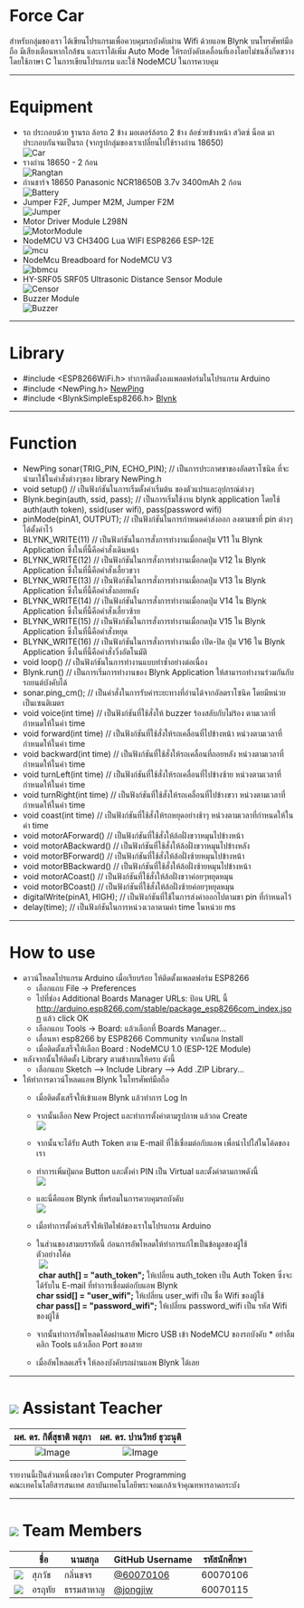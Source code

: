 # Force Car
สำหรับกลุ่มของเรา ได้เขียนโปรแกรมเพื่อควบคุมรถบังคับผ่าน Wifi ด้วยแอพ Blynk บนโทรศัพท์มือถือ มีเสียงเตือนหากใกล้ชน และเราได้เพิ่ม Auto Mode ให้รถบังคับเคลื่อนที่เองโดยไม่ชนสิ่งกีดขวาง โดยใช้ภาษา C ในการเขียนโปรแกรม และใช้ NodeMCU ในการควบคุม

---

# Equipment

* รถ ประกอบด้วย ฐานรถ ล้อรถ 2 ข้าง มอเตอร์ล้อรถ 2 ข้าง ล้อช่วยข้างหน้า สวิตซ์ น็อต มาประกอบกันจนเป็นรถ (จากรูปกลุ่มของเราเปลี่ยนไปใช้รางถ่าน 18650)<br>
![Car](/pic/car.jpg)
* รางถ่าน 18650 - 2 ก้อน<br>
![Rangtan](/pic/rangtan.jpg)
* ถ่านชาร์จ 18650 Panasonic NCR18650B 3.7v 3400mAh 2 ก้อน<br>
![Battery](/pic/bat.jpg)
* Jumper F2F, Jumper M2M, Jumper F2M<br>
![Jumper](/pic/jumper.jpg)
* Motor Driver Module L298N<br>
![MotorModule](/pic/module.jpg)
* NodeMCU V3 CH340G Lua WIFI ESP8266 ESP-12E<br>
![mcu](/pic/nodemcu.jpg)
* NodeMcu Breadboard for NodeMCU V3<br>
![bbmcu](/pic/breadboard.jpg)
* HY-SRF05 SRF05 Ultrasonic Distance Sensor Module<br>
![Censor](/pic/censor.jpg)
* Buzzer Module<br>
![Buzzer](/pic/buzzer.jpg)

---

# Library
* \#include <ESP8266WiFi.h> ทำการติดตั้งลงแพลตฟอร์มในโปรแกรม Arduino
* \#include <NewPing.h> [NewPing](https://bitbucket.org/teckel12/arduino-new-ping/downloads/)
* \#include <BlynkSimpleEsp8266.h> [Blynk](https://github.com/blynkkk/blynk-library/releases/tag/v0.5.2)

---

# Function
* NewPing sonar(TRIG_PIN, ECHO_PIN); // เป็นการประกาศขาของอัลตราโซนิค ที่จะนำมาใช้ในคำสั่งต่างๆของ library NewPing.h
* void setup() // เป็นฟังก์ชันในการเริ่มตั้งค่าเริ่มต้น ของตัวแปรและอุปกรณ์ต่างๆ
* Blynk.begin(auth, ssid, pass); // เป็นการเริ่มใช้งาน blynk application โดยใช้ auth(auth token), ssid(user wifi), pass(password wifi)
* pinMode(pinA1, OUTPUT); // เป็นฟังก์ชันในการกำหนดค่าส่งออก ลงตามขาที่ pin ต่างๆได้ตั้งค่าไว้
* BLYNK_WRITE(11) // เป็นฟังก์ชันในการสั่งการทำงานเมื่อกดปุ่ม V11 ใน Blynk Application ซึ่งในที่นี้คือคำสั่งเดินหน้า
* BLYNK_WRITE(12) // เป็นฟังก์ชันในการสั่งการทำงานเมื่อกดปุ่ม V12 ใน Blynk Application ซึ่งในที่นี้คือคำสั่งเลี้ยวขวา
* BLYNK_WRITE(13) // เป็นฟังก์ชันในการสั่งการทำงานเมื่อกดปุ่ม V13 ใน Blynk Application ซึ่งในที่นี้คือคำสั่งถอยหลัง
* BLYNK_WRITE(14) // เป็นฟังก์ชันในการสั่งการทำงานเมื่อกดปุ่ม V14 ใน Blynk Application ซึ่งในที่นี้คือคำสั่งเลี้ยวซ้าย
* BLYNK_WRITE(15) // เป็นฟังก์ชันในการสั่งการทำงานเมื่อกดปุ่ม V15 ใน Blynk Application ซึ่งในที่นี้คือคำสั่งหยุด
* BLYNK_WRITE(16) // เป็นฟังก์ชันในการสั่งการทำงานเมื่อ เปิด-ปิด ปุ่ม V16 ใน Blynk Application ซึ่งในที่นี้คือคำสั่งวิ่งอัตโนมัติ
* void loop() // เป็นฟังก์ชันในการทำงานแบบทำซ้ำอย่างต่อเนื่อง
* Blynk.run() // เป็นการเริ่มการทำงานของ Blynk Application ให้สามารถทำงานร่วมกันกับรถยนต์บังคับได้
* sonar.ping_cm(); // เป็นคำสั่งในการรับค่าระยะทางที่อ่านได้จากอัลตราโซนิค โดยมีหน่วยเป็นเซนติเมตร
* void voice(int time) // เป็นฟังก์ชันที่ใช้สั่งให้ buzzer ร้องสลับกับไม่ร้อง ตามเวลาที่กำหนดให้ในค่า time
* void forward(int time) // เป็นฟังก์ชันที่ใช้สั่งให้รถเคลื่อนที่ไปข้างหน้า หน่วงตามเวลาที่กำหนดให้ในค่า time
* void backward(int time) // เป็นฟังก์ชันที่ใช้สั่งให้รถเคลื่อนที่ถอยหลัง หน่วงตามเวลาที่กำหนดให้ในค่า time
* void turnLeft(int time) // เป็นฟังก์ชันที่ใช้สั่งให้รถเคลื่อนที่ไปข้างซ้าย หน่วงตามเวลาที่กำหนดให้ในค่า time
* void turnRight(int time) // เป็นฟังก์ชันที่ใช้สั่งให้รถเคลื่อนที่ไปข้างขวา หน่วงตามเวลาที่กำหนดให้ในค่า time
* void coast(int time) // เป็นฟังก์ชันที่ใช้สั่งให้รถหยุดอย่างช้าๆ หน่วงตามเวลาที่กำหนดให้ในค่า time
* void motorAForward() // เป็นฟังก์ชันที่ใช้สั่งให้ล้อฝั่งขวาหมุนไปข้างหน้า
* void motorABackward() // เป็นฟังก์ชันที่ใช้สั่งให้ล้อฝั่งขวาหมุนไปข้างหลัง
* void motorBForward() // เป็นฟังก์ชันที่ใช้สั่งให้ล้อฝั่งซ้ายหมุนไปข้างหน้า
* void motorBBackward() // เป็นฟังก์ชันที่ใช้สั่งให้ล้อฝั่งซ้ายหมุนไปข้างหน้า
* void motorACoast() // เป็นฟังก์ชันที่ใช้สั่งให้ล้อฝั่งขวาค่อยๆหยุดหมุน
* void motorBCoast() // เป็นฟังก์ชันที่ใช้สั่งให้ล้อฝั่งซ้ายค่อยๆหยุดหมุน
* digitalWrite(pinA1, HIGH); // เป็นฟังก์ชันที่ใช้ในการส่งค่าออกไปตามขา pin ที่กำหนดไว้
* delay(time); // เป็นฟังก์ชันในการหน่วงเวลาตามค่า time ในหน่วย ms
---

# How to use
* ดาวน์โหลดโปรแกรม Arduino เมื่อเรียบร้อย ให้ติดตั้งแพลตฟอร์ม ESP8266
  * เลือกแถบ File -> Preferences
  * ไปที่ช่อง Additional Boards Manager URLs: ป้อน URL นี้
    http://arduino.esp8266.com/stable/package_esp8266com_index.json แล้ว click OK
  * เลือกแถบ Tools -> Board: แล้วเลือกที่ Boards Manager...
  * เลื่อนหา esp8266 by ESP8266 Community จากนั้นกด Install 
  * เมื่อติดตั้งเสร็จให้เลือก Board : NodeMCU 1.0 (ESP-12E Module)
* หลังจากนั้นให้ติดตั้ง Library ตามข้างบนให้ครบ ดังนี้
  * เลือกแถบ Sketch --> Include Library --> Add .ZIP Library...
* ให้ทำการดาวน์โหลดแอพ Blynk ในโทรศัพท์มือถือ
  * เมื่อติดตั้งเสร็จให้เข้าแอพ Blynk แล้วทำการ Log In
  * จากนั้นเลือก New Project และทำการตั้งค่าตามรูปภาพ แล้วกด Create<br>
  ![](/pic/create.jpg)
  * จากนั้นจะได้รับ Auth Token ตาม E-mail ที่ใช้เชื่อมต่อกับแอพ เพื่อนำไปใส่ในโค้ดของเรา
  * ทำการเพิ่มปุ่มกด Button และตั้งค่า PIN เป็น Virtual และตั้งค่าตามภาพดังนี้ <br>
   ![](/pic/setting.jpg)
  * และนี่คือแอพ Blynk ที่พร้อมในการควบคุมรถบังคับ<br>
   ![](/pic/control.jpg)

  * เมื่อทำการตั้งค่าเสร็จให้เปิดไฟล์ของเราในโปรแกรม Arduino
  * ในส่วนของสามบรรทัดนี้ ก่อนการอัพโหลดให้ทำการแก้ไขเป็นข้อมูลของผู้ใช้<br>
  ตัวอย่างโค้ด<br>
  ![](/pic/data.png)<br>
  **char auth[] = "auth_token";**   ให้เปลี่ยน auth_token เป็น Auth Token ซึ่งจะได้รับใน E-mail ที่ทำการเชื่อมต่อกับแอพ Blynk<br>
  **char ssid[] = "user_wifi";**   ให้เปลี่ยน user_wifi เป็น ชื่อ Wifi ของผู้ใช้<br>
  **char pass[] = "password_wifi";**   ให้เปลี่ยน password_wifi เป็น รหัส Wifi ของผู้ใช้<br>
  * จากนั้นทำการอัพโหลดโค้ดผ่านสาย Micro USB เข้า NodeMCU ของรถบังคับ \* อย่าลืมคลิก Tools แล้วเลือก Port ของสาย
  * เมื่ออัพโหลดเสร็จ ให้ลองบังคับรถผ่านแอพ Blynk ได้เลย

---

# ![](/img/Supervisor.png) Assistant Teacher<br>

| ผศ. ดร. กิติ์สุชาติ พสุภา	| ผศ. ดร. ปานวิทย์ ธุวะนุติ  |
| :-------------: |:-------------:|
| ![Image](/pic/ajaong.jpg)      | ![Image](/pic/ajpanwit.jpg) | $1600 |<br>

รายงานนี้เป็นส่วนหนึ่งของวิชา Computer Programming<br>
คณะเทคโนโลยีสารสนเทศ สถาบันเทคโนโลยีพระจอมเกล้าเจ้าคุณทหารลาดกระบัง

---


# ![](/img/member.png) Team Members
|  |ชื่อ|นามสกุล|GitHub Username|รหัสนักศึกษา|
|:-:|--|------|---------------|---------|
|![](/pic/meak.jpg)| สุภวัช | กลิ่นขจร | [@60070106](https://github.com/60070106) | 60070106 |
|![](/pic/jiw.jpg)| อรฤทัย | ธรรมสาหาญ | [@jongjiw](https://github.com/jongjiw) | 60070115 |

